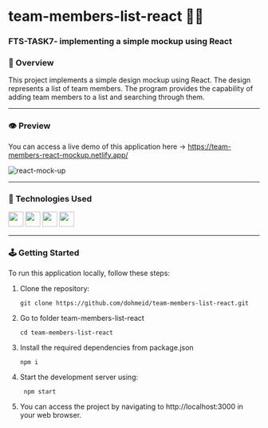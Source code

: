 # team-members-list-react :page_with_curl::bust_in_silhouette:

### FTS-TASK7- implementing a simple mockup using React

### :stars: Overview
This project implements a simple design mockup using React. The design represents a list of team members. The program provides the capability of adding team members to a list and searching through them.

-----
### :eye: Preview
You can access a live demo of this application here -> https://team-members-react-mockup.netlify.app/ 

![react-mock-up](https://github.com/dohmeid/team-members-list-react/assets/90987176/9314b780-dbf4-4429-9e7d-3e0d0f2d9bdc)

-----
### :space_invader: Technologies Used
<div align="left">
    <img src="https://img.shields.io/badge/JavaScript-323330?style=for-the-badge&logo=javascript&logoColor=F7DF1E" height="30" />
    <img src="https://img.shields.io/badge/VSCode-0078D4?style=for-the-badge&logo=visual%20studio%20code&logoColor=white" height="30" />
    <img src="https://img.shields.io/badge/React-20232A?style=for-the-badge&logo=react&logoColor=61DAFB" height="30" />
    <img src="https://img.shields.io/badge/npm-CB3837?style=for-the-badge&logo=npm&logoColor=white" height="30" />
</div>

-----
### :joystick: Getting Started 
To run this application locally, follow these steps:
1. Clone the repository:
   ```
   git clone https://github.com/dohmeid/team-members-list-react.git
   ```
2. Go to folder team-members-list-react
   ```
   cd team-members-list-react
   ```
3. Install the required dependencies from package.json
   ```
   npm i
   ```

4. Start the development server using:
   ```
    npm start
   ```
5. You can access the project by navigating to http://localhost:3000 in your web browser.
